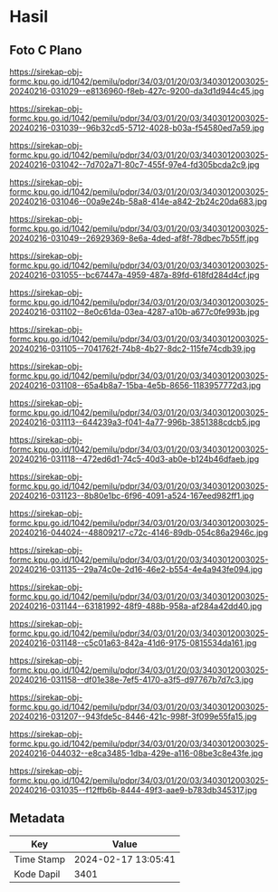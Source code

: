 # Hasil

## Foto C Plano

https://sirekap-obj-formc.kpu.go.id/1042/pemilu/pdpr/34/03/01/20/03/3403012003025-20240216-031029--e8136960-f8eb-427c-9200-da3d1d944c45.jpg

https://sirekap-obj-formc.kpu.go.id/1042/pemilu/pdpr/34/03/01/20/03/3403012003025-20240216-031039--96b32cd5-5712-4028-b03a-f54580ed7a59.jpg

https://sirekap-obj-formc.kpu.go.id/1042/pemilu/pdpr/34/03/01/20/03/3403012003025-20240216-031042--7d702a71-80c7-455f-97e4-fd305bcda2c9.jpg

https://sirekap-obj-formc.kpu.go.id/1042/pemilu/pdpr/34/03/01/20/03/3403012003025-20240216-031046--00a9e24b-58a8-414e-a842-2b24c20da683.jpg

https://sirekap-obj-formc.kpu.go.id/1042/pemilu/pdpr/34/03/01/20/03/3403012003025-20240216-031049--26929369-8e6a-4ded-af8f-78dbec7b55ff.jpg

https://sirekap-obj-formc.kpu.go.id/1042/pemilu/pdpr/34/03/01/20/03/3403012003025-20240216-031055--bc67447a-4959-487a-89fd-618fd284d4cf.jpg

https://sirekap-obj-formc.kpu.go.id/1042/pemilu/pdpr/34/03/01/20/03/3403012003025-20240216-031102--8e0c61da-03ea-4287-a10b-a677c0fe993b.jpg

https://sirekap-obj-formc.kpu.go.id/1042/pemilu/pdpr/34/03/01/20/03/3403012003025-20240216-031105--7041762f-74b8-4b27-8dc2-115fe74cdb39.jpg

https://sirekap-obj-formc.kpu.go.id/1042/pemilu/pdpr/34/03/01/20/03/3403012003025-20240216-031108--65a4b8a7-15ba-4e5b-8656-1183957772d3.jpg

https://sirekap-obj-formc.kpu.go.id/1042/pemilu/pdpr/34/03/01/20/03/3403012003025-20240216-031113--644239a3-f041-4a77-996b-3851388cdcb5.jpg

https://sirekap-obj-formc.kpu.go.id/1042/pemilu/pdpr/34/03/01/20/03/3403012003025-20240216-031118--472ed6d1-74c5-40d3-ab0e-b124b46dfaeb.jpg

https://sirekap-obj-formc.kpu.go.id/1042/pemilu/pdpr/34/03/01/20/03/3403012003025-20240216-031123--8b80e1bc-6f96-4091-a524-167eed982ff1.jpg

https://sirekap-obj-formc.kpu.go.id/1042/pemilu/pdpr/34/03/01/20/03/3403012003025-20240216-044024--48809217-c72c-4146-89db-054c86a2946c.jpg

https://sirekap-obj-formc.kpu.go.id/1042/pemilu/pdpr/34/03/01/20/03/3403012003025-20240216-031135--29a74c0e-2d16-46e2-b554-4e4a943fe094.jpg

https://sirekap-obj-formc.kpu.go.id/1042/pemilu/pdpr/34/03/01/20/03/3403012003025-20240216-031144--63181992-48f9-488b-958a-af284a42dd40.jpg

https://sirekap-obj-formc.kpu.go.id/1042/pemilu/pdpr/34/03/01/20/03/3403012003025-20240216-031148--c5c01a63-842a-41d6-9175-0815534da161.jpg

https://sirekap-obj-formc.kpu.go.id/1042/pemilu/pdpr/34/03/01/20/03/3403012003025-20240216-031158--df01e38e-7ef5-4170-a3f5-d97767b7d7c3.jpg

https://sirekap-obj-formc.kpu.go.id/1042/pemilu/pdpr/34/03/01/20/03/3403012003025-20240216-031207--943fde5c-8446-421c-998f-3f099e55fa15.jpg

https://sirekap-obj-formc.kpu.go.id/1042/pemilu/pdpr/34/03/01/20/03/3403012003025-20240216-044032--e8ca3485-1dba-429e-a116-08be3c8e43fe.jpg

https://sirekap-obj-formc.kpu.go.id/1042/pemilu/pdpr/34/03/01/20/03/3403012003025-20240216-031035--f12ffb6b-8444-49f3-aae9-b783db345317.jpg


## Metadata

| Key        | Value               |
| ---------- | ------------------- |
| Time Stamp | 2024-02-17 13:05:41 |
| Kode Dapil | 3401                |



